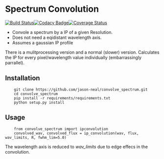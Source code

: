 # Spectrum Convolution

[![Build Status](https://travis-ci.org/jason-neal/convolve_spectrum.svg?branch=master)](https://travis-ci.org/jason-neal/convolve_spectrum)[![Codacy Badge](https://api.codacy.com/project/badge/Grade/c85dfdb9736f4b978566241354e3050b)](https://www.codacy.com/app/jason-neal/convolve_spectrum?utm_source=github.com&amp;utm_medium=referral&amp;utm_content=jason-neal/convolve_spectrum&amp;utm_campaign=Badge_Grade)[![Coverage Status](https://coveralls.io/repos/github/jason-neal/convolve_spectrum/badge.svg?branch=master)](https://coveralls.io/github/jason-neal/convolve_spectrum?branch=master)

- Convole a spectrum by a IP of a given Resolution. 
- Does not need a eqidistant wavelength axis.
- Assumes a gaussian IP profile


There is a mulitprocessing version and a normal (slower) version.
Calculates the IP for every pixel/wavelength value individually (embarrassingly parrallel).

## Installation
```
    git clone https://github.com/jason-neal/convolve_spectrum.git   
    cd convolve_spectrum
    pip install -r requirements/requirements.txt
    python setup.py install
```
## Usage
```
    from convolve_spectrum import ipconvolution
    convolved_wav, convolved_flux = ip_convolution(wav, flux, wav_limits, R, fwhm_lim=5.0) 
```
The wavelength axis is reduced to *wav_limits* due to edge effecs in the convolution.
